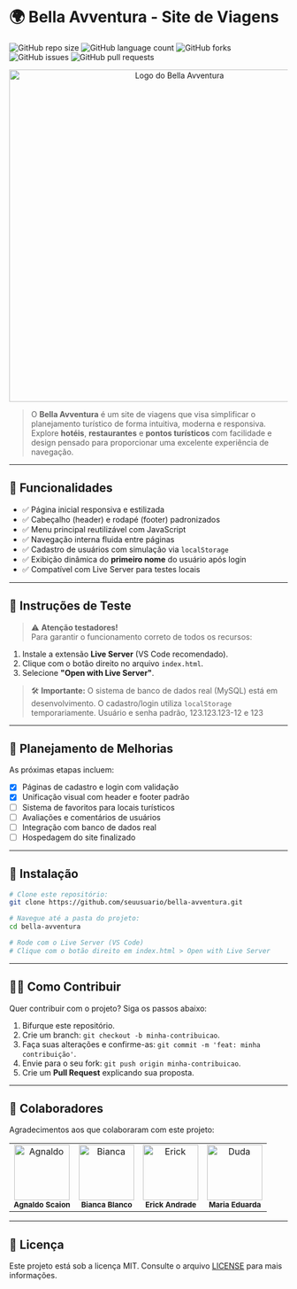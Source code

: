 # 🌍 Bella Avventura - Site de Viagens

![GitHub repo size](https://img.shields.io/github/repo-size/AgnaldoScaion/bellaavventura?style=for-the-badge)
![GitHub language count](https://img.shields.io/github/languages/count/AgnaldoScaion/bellaavventura?style=for-the-badge)
![GitHub forks](https://img.shields.io/github/forks/AgnaldoScaion/bellaavventura?style=for-the-badge)
![GitHub issues](https://img.shields.io/github/issues/AgnaldoScaion/bellaavventura?style=for-the-badge)
![GitHub pull requests](https://img.shields.io/github/issues-pr/AgnaldoScaion/bellaavventura?style=for-the-badge)

<p align="center">
    <img src="https://i.ibb.co/vx2Dzj9v/image.png" alt="Logo do Bella Avventura" width="600"/>
</p>

> O **Bella Avventura** é um site de viagens que visa simplificar o planejamento turístico de forma intuitiva, moderna e responsiva. Explore **hotéis**, **restaurantes** e **pontos turísticos** com facilidade e design pensado para proporcionar uma excelente experiência de navegação.

---

## 🚀 Funcionalidades

- ✅ Página inicial responsiva e estilizada
- ✅ Cabeçalho (header) e rodapé (footer) padronizados
- ✅ Menu principal reutilizável com JavaScript
- ✅ Navegação interna fluida entre páginas
- ✅ Cadastro de usuários com simulação via `localStorage`
- ✅ Exibição dinâmica do **primeiro nome** do usuário após login
- ✅ Compatível com Live Server para testes locais

---

## 🧪 Instruções de Teste

> ⚠️ **Atenção testadores!**  
Para garantir o funcionamento correto de todos os recursos:

1. Instale a extensão **Live Server** (VS Code recomendado).
2. Clique com o botão direito no arquivo `index.html`.
3. Selecione **"Open with Live Server"**.

> 🛠️ **Importante:** O sistema de banco de dados real (MySQL) está em desenvolvimento. O cadastro/login utiliza `localStorage` temporariamente. Usuário e senha padrão, 123.123.123-12 e 123
---

## 📌 Planejamento de Melhorias

As próximas etapas incluem:

- [x] Páginas de cadastro e login com validação
- [x] Unificação visual com header e footer padrão
- [ ] Sistema de favoritos para locais turísticos
- [ ] Avaliações e comentários de usuários
- [ ] Integração com banco de dados real
- [ ] Hospedagem do site finalizado

---

## 📂 Instalação

```bash
# Clone este repositório:
git clone https://github.com/seuusuario/bella-avventura.git

# Navegue até a pasta do projeto:
cd bella-avventura

# Rode com o Live Server (VS Code)
# Clique com o botão direito em index.html > Open with Live Server
```

---

## 🧑‍💻 Como Contribuir

Quer contribuir com o projeto? Siga os passos abaixo:

1. Bifurque este repositório.
2. Crie um branch: `git checkout -b minha-contribuicao`.
3. Faça suas alterações e confirme-as: `git commit -m 'feat: minha contribuição'`.
4. Envie para o seu fork: `git push origin minha-contribuicao`.
5. Crie um **Pull Request** explicando sua proposta.
---

## 🤝 Colaboradores

Agradecimentos aos que colaboraram com este projeto:

<table>
  <tr>
    <td align="center">
      <img src="https://avatars.githubusercontent.com/u/184535711?v=4" width="100px;" alt="Agnaldo"/><br>
      <sub><b>Agnaldo Scaion</b></sub>
    </td>
    <td align="center">
      <img src="https://avatars.githubusercontent.com/u/173831145?v=4" width="100px;" alt="Bianca"/><br>
      <sub><b>Bianca Blanco</b></sub>
    </td>
    <td align="center">
      <img src="https://avatars.githubusercontent.com/u/184536272?v=4" width="100px;" alt="Erick"/><br>
      <sub><b>Erick Andrade</b></sub>
    </td>
    <td align="center">
      <img src="https://avatars.githubusercontent.com/u/173831469?v=4" width="100px;" alt="Duda"/><br>
      <sub><b>Maria Eduarda</b></sub>
    </td>
  </tr>
</table>

---



## 📝 Licença

Este projeto está sob a licença MIT. Consulte o arquivo [LICENSE](LICENSE) para mais informações.
